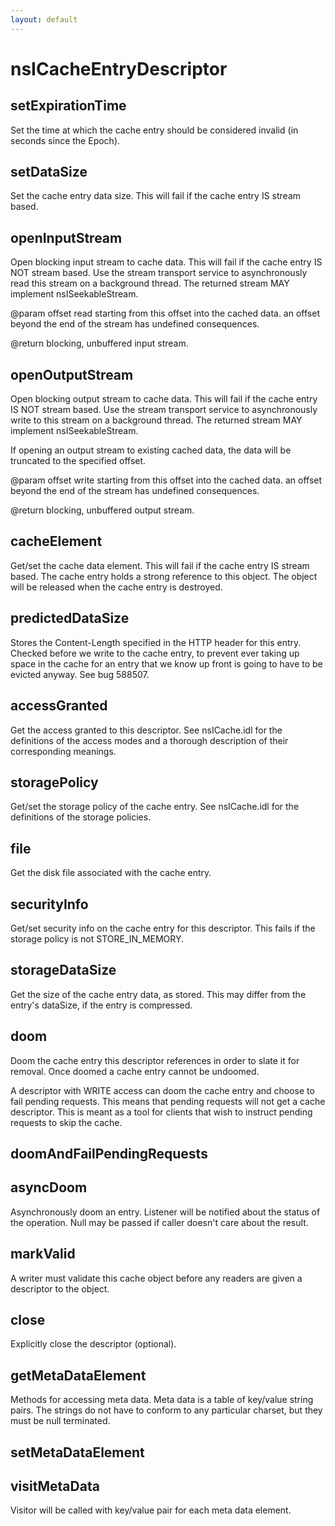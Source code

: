 ```yaml
---
layout: default
---
```


# nsICacheEntryDescriptor #

## setExpirationTime ##

Set the time at which the cache entry should be considered invalid (in
seconds since the Epoch).


## setDataSize ##

Set the cache entry data size.  This will fail if the cache entry
IS stream based.


## openInputStream ##

Open blocking input stream to cache data.  This will fail if the cache
entry IS NOT stream based.  Use the stream transport service to
asynchronously read this stream on a background thread.  The returned
stream MAY implement nsISeekableStream.

@param offset
       read starting from this offset into the cached data.  an offset
       beyond the end of the stream has undefined consequences.

@return blocking, unbuffered input stream.


## openOutputStream ##

Open blocking output stream to cache data.  This will fail if the cache
entry IS NOT stream based.  Use the stream transport service to
asynchronously write to this stream on a background thread.  The returned
stream MAY implement nsISeekableStream.

If opening an output stream to existing cached data, the data will be
truncated to the specified offset.

@param offset
       write starting from this offset into the cached data.  an offset
       beyond the end of the stream has undefined consequences.

@return blocking, unbuffered output stream.


## cacheElement ##

Get/set the cache data element.  This will fail if the cache entry
IS stream based.  The cache entry holds a strong reference to this
object.  The object will be released when the cache entry is destroyed.


## predictedDataSize ##

Stores the Content-Length specified in the HTTP header for this
entry. Checked before we write to the cache entry, to prevent ever
taking up space in the cache for an entry that we know up front 
is going to have to be evicted anyway. See bug 588507.


## accessGranted ##

Get the access granted to this descriptor.  See nsICache.idl for the
definitions of the access modes and a thorough description of their
corresponding meanings.


## storagePolicy ##

Get/set the storage policy of the cache entry.  See nsICache.idl for
the definitions of the storage policies.


## file ##

Get the disk file associated with the cache entry.


## securityInfo ##

Get/set security info on the cache entry for this descriptor.  This fails
if the storage policy is not STORE_IN_MEMORY.


## storageDataSize ##

Get the size of the cache entry data, as stored. This may differ
from the entry's dataSize, if the entry is compressed.


## doom ##

Doom the cache entry this descriptor references in order to slate it for 
removal.  Once doomed a cache entry cannot be undoomed.

A descriptor with WRITE access can doom the cache entry and choose to
fail pending requests.  This means that pending requests will not get
a cache descriptor.  This is meant as a tool for clients that wish to
instruct pending requests to skip the cache.


## doomAndFailPendingRequests ##

## asyncDoom ##

Asynchronously doom an entry. Listener will be notified about the status
of the operation. Null may be passed if caller doesn't care about the
result.


## markValid ##

A writer must validate this cache object before any readers are given
a descriptor to the object.


## close ##

 Explicitly close the descriptor (optional).


## getMetaDataElement ##

Methods for accessing meta data.  Meta data is a table of key/value
string pairs.  The strings do not have to conform to any particular
charset, but they must be null terminated.


## setMetaDataElement ##

## visitMetaData ##

Visitor will be called with key/value pair for each meta data element.

